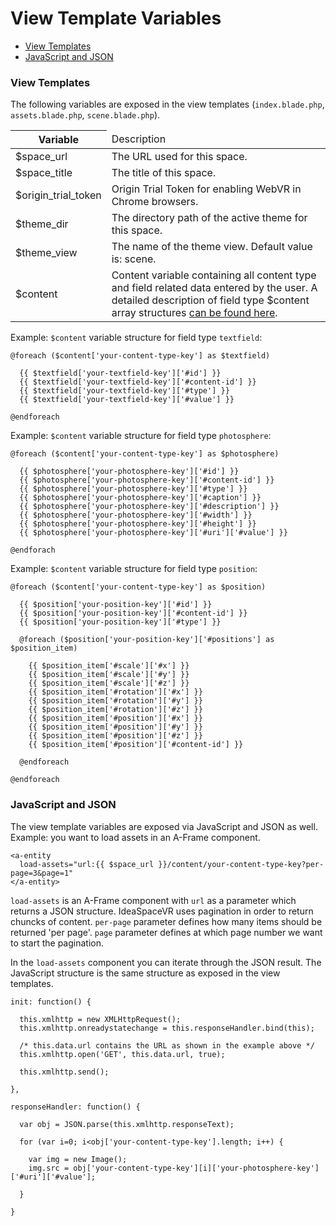 # View Template Variables

- [View Templates](#view-templates)
- [JavaScript and JSON](#javascript-json)

<a name="view-templates"></a>
### View Templates

The following variables are exposed in the view templates (`index.blade.php`, `assets.blade.php`, `scene.blade.php`).

<table class="table table-bordered">
<thead>
<tr>
<th>Variable</th><td>Description</th>
</tr>
</thead>
<tbody>
<tr>
  <td>$space_url</td><td>The URL used for this space.</td>
</tr>
<tr>
  <td>$space_title</td><td>The title of this space.</td>
</tr>
<tr>
  <td>$origin_trial_token</td><td>Origin Trial Token for enabling WebVR in Chrome browsers.</td>
</tr>
<tr>
  <td>$theme_dir</td><td>The directory path of the active theme for this space.</td>
</tr>
<tr>
  <td>$theme_view</td><td>The name of the theme view. Default value is: scene.</td>
</tr>
<tr>
  <td>$content</td><td>Content variable containing all content type and field related data entered by the user. A detailed description of field type $content array structures <a href="content-types-and-field-types">can be found here</a>.</td>
</tbody>
</table>

Example: `$content` variable structure for field type `textfield`: 

```
@foreach ($content['your-content-type-key'] as $textfield)

  {{ $textfield['your-textfield-key']['#id'] }}
  {{ $textfield['your-textfield-key']['#content-id'] }}
  {{ $textfield['your-textfield-key']['#type'] }}
  {{ $textfield['your-textfield-key']['#value'] }}

@endforeach
```

Example: `$content` variable structure for field type `photosphere`:

```
@foreach ($content['your-content-type-key'] as $photosphere)

  {{ $photosphere['your-photosphere-key']['#id'] }}
  {{ $photosphere['your-photosphere-key']['#content-id'] }}
  {{ $photosphere['your-photosphere-key']['#type'] }}
  {{ $photosphere['your-photosphere-key']['#caption'] }}
  {{ $photosphere['your-photosphere-key']['#description'] }}
  {{ $photosphere['your-photosphere-key']['#width'] }}
  {{ $photosphere['your-photosphere-key']['#height'] }}
  {{ $photosphere['your-photosphere-key']['#uri']['#value'] }}

@endforach
```

Example: `$content` variable structure for field type `position`:

```
@foreach ($content['your-content-type-key'] as $position)

  {{ $position['your-position-key']['#id'] }}
  {{ $position['your-position-key']['#content-id'] }}
  {{ $position['your-position-key']['#type'] }}

  @foreach ($position['your-position-key']['#positions'] as $position_item)

    {{ $position_item['#scale']['#x'] }}
    {{ $position_item['#scale']['#y'] }}
    {{ $position_item['#scale']['#z'] }}
    {{ $position_item['#rotation']['#x'] }}
    {{ $position_item['#rotation']['#y'] }}
    {{ $position_item['#rotation']['#z'] }}
    {{ $position_item['#position']['#x'] }}
    {{ $position_item['#position']['#y'] }}
    {{ $position_item['#position']['#z'] }}
    {{ $position_item['#position']['#content-id'] }}

  @endforeach

@endforeach
```


<a name="javascript-json"></a>
### JavaScript and JSON 

The view template variables are exposed via JavaScript and JSON as well. Example: you want to load assets in an A-Frame component.

```
<a-entity
  load-assets="url:{{ $space_url }}/content/your-content-type-key?per-page=3&page=1"
</a-entity>
```

`load-assets` is an A-Frame component with `url` as a parameter which returns a JSON structure. IdeaSpaceVR uses pagination in order to return chuncks of content. `per-page` parameter defines how many items should be returned 'per page'. `page` parameter defines at which page number we want to start the pagination.

In the `load-assets` component you can iterate through the JSON result. The JavaScript structure is the same structure as exposed in the view templates.

```
init: function() {

  this.xmlhttp = new XMLHttpRequest();
  this.xmlhttp.onreadystatechange = this.responseHandler.bind(this);

  /* this.data.url contains the URL as shown in the example above */
  this.xmlhttp.open('GET', this.data.url, true);

  this.xmlhttp.send();

},

responseHandler: function() {

  var obj = JSON.parse(this.xmlhttp.responseText);

  for (var i=0; i<obj['your-content-type-key'].length; i++) {

    var img = new Image();
    img.src = obj['your-content-type-key'][i]['your-photosphere-key']['#uri']['#value'];

  }

}
```







